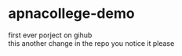# apnacollege-demo
first ever porject on gihub
<br>
this another change in the repo you notice it please 

